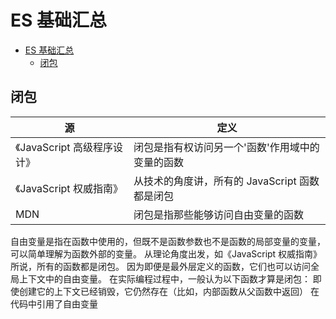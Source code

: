 # ES 基础汇总

<!-- @import "[TOC]" {cmd="toc" depthFrom=1 depthTo=6 orderedList=false} -->

<!-- code_chunk_output -->

- [ES 基础汇总](#es-基础汇总)
  - [闭包](#闭包)

<!-- /code_chunk_output -->

## 闭包

| 源                          | 定义                                             |
| --------------------------- | ------------------------------------------------ |
| 《JavaScript 高级程序设计》 | 闭包是指有权访问另一个'函数'作用域中的变量的函数 |
| 《JavaScript 权威指南》     | 从技术的角度讲，所有的 JavaScript 函数都是闭包   |
| MDN                         | 闭包是指那些能够访问自由变量的函数               |

自由变量是指在函数中使用的，但既不是函数参数也不是函数的局部变量的变量，可以简单理解为函数外部的变量。
从理论角度出发，如《JavaScript 权威指南》所说，所有的函数都是闭包。
因为即便是最外层定义的函数，它们也可以访问全局上下文中的自由变量。
在实际编程过程中，一般认为以下函数才算是闭包：
即使创建它的上下文已经销毁，它仍然存在（比如，内部函数从父函数中返回）
在代码中引用了自由变量
